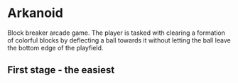 # Arkanoid
Block breaker arcade game. The player is tasked with clearing a formation of colorful blocks by deflecting a ball towards it without letting the ball leave the bottom edge of the playfield.

## First stage - the easiest

